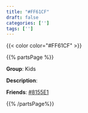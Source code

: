 ```yaml
---
title: "#FF61CF"
draft: false
categories: ['']
tags: ['']
---
```

{{< color color="#FF61CF" >}}

{{% partsPage %}}

**Group**: Kids

**Description**: 

**Friends**: [#8155E1](/systemmap/8155e1/)

{{% /partsPage%}}



